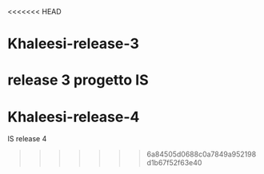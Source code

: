 <<<<<<< HEAD
# Khaleesi-release-3
release 3 progetto IS
=======
# Khaleesi-release-4
IS release 4
>>>>>>> 6a84505d0688c0a7849a952198d1b67f52f63e40
